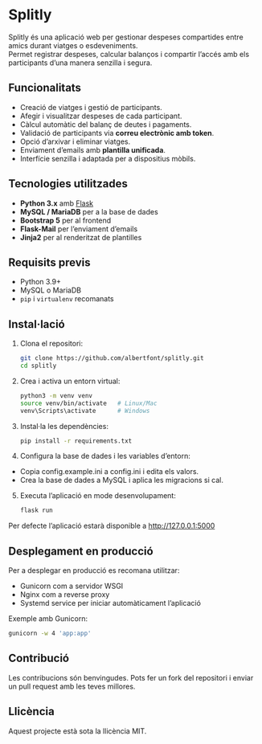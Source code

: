 # Splitly

Splitly és una aplicació web per gestionar despeses compartides entre amics durant viatges o esdeveniments.  
Permet registrar despeses, calcular balanços i compartir l’accés amb els participants d’una manera senzilla i segura.

## Funcionalitats

- Creació de viatges i gestió de participants.
- Afegir i visualitzar despeses de cada participant.
- Càlcul automàtic del balanç de deutes i pagaments.
- Validació de participants via **correu electrònic amb token**.
- Opció d’arxivar i eliminar viatges.
- Enviament d’emails amb **plantilla unificada**.
- Interfície senzilla i adaptada per a dispositius mòbils.

## Tecnologies utilitzades

- **Python 3.x** amb [Flask](https://flask.palletsprojects.com/)
- **MySQL / MariaDB** per a la base de dades
- **Bootstrap 5** per al frontend
- **Flask-Mail** per l’enviament d’emails
- **Jinja2** per al renderitzat de plantilles

## Requisits previs

- Python 3.9+
- MySQL o MariaDB
- `pip` i `virtualenv` recomanats

## Instal·lació

1. Clona el repositori:

   ```bash
   git clone https://github.com/albertfont/splitly.git
   cd splitly
   ```

2. Crea i activa un entorn virtual:

   ```bash
   python3 -m venv venv
   source venv/bin/activate   # Linux/Mac
   venv\Scripts\activate      # Windows
   ```

3. Instal·la les dependències:

   ```bash
   pip install -r requirements.txt
   ```

4. Configura la base de dades i les variables d’entorn:

 - Copia config.example.ini a config.ini i edita els valors.
 - Crea la base de dades a MySQL i aplica les migracions si cal.

5. Executa l’aplicació en mode desenvolupament:

   ```bash
   flask run
   ```
Per defecte l’aplicació estarà disponible a http://127.0.0.1:5000

## Desplegament en producció
Per a desplegar en producció es recomana utilitzar:

 - Gunicorn com a servidor WSGI
 - Nginx com a reverse proxy
 - Systemd service per iniciar automàticament l’aplicació

Exemple amb Gunicorn:

   ```bash
   gunicorn -w 4 'app:app'
   ```

## Contribució
Les contribucions són benvingudes.
Pots fer un fork del repositori i enviar un pull request amb les teves millores.

## Llicència
Aquest projecte està sota la llicència MIT.
